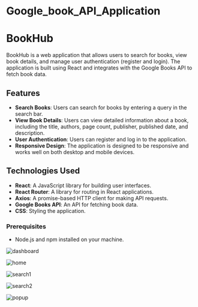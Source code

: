 ﻿# Google_book_API_Application
# BookHub

BookHub is a web application that allows users to search for books, view book details, and manage user authentication (register and login). The application is built using React and integrates with the Google Books API to fetch book data.

## Features

- **Search Books**: Users can search for books by entering a query in the search bar.
- **View Book Details**: Users can view detailed information about a book, including the title, authors, page count, publisher, published date, and description.
- **User Authentication**: Users can register and log in to the application.
- **Responsive Design**: The application is designed to be responsive and works well on both desktop and mobile devices.

## Technologies Used

- **React**: A JavaScript library for building user interfaces.
- **React Router**: A library for routing in React applications.
- **Axios**: A promise-based HTTP client for making API requests.
- **Google Books API**: An API for fetching book data.
- **CSS**: Styling the application.

### Prerequisites

- Node.js and npm installed on your machine.
  
![dashboard](https://github.com/user-attachments/assets/5046c384-0214-468c-9336-64b6aadf3ac2)

![home](https://github.com/user-attachments/assets/af91b8f6-dfa9-49d6-8849-225991c3a2d2)

![search1](https://github.com/user-attachments/assets/1052d152-f3fd-4dac-b43c-83a8c95373b3)

![search2](https://github.com/user-attachments/assets/c8cc7efb-46e3-4e64-bcaa-ac67ba1f06ba)

![popup](https://github.com/user-attachments/assets/0402eb69-01c0-45f0-85e1-f8e579aad0f8)



